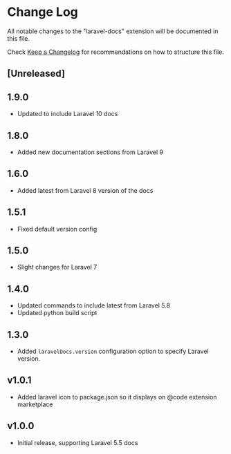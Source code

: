# Change Log

All notable changes to the "laravel-docs" extension will be documented in this file.

Check [Keep a Changelog](http://keepachangelog.com/) for recommendations on how to structure this file.

## [Unreleased]

## 1.9.0
- Updated to include Laravel 10 docs

## 1.8.0
- Added new documentation sections from Laravel 9

## 1.6.0

- Added latest from Laravel 8 version of the docs

## 1.5.1

- Fixed default version config

## 1.5.0

- Slight changes for Laravel 7

## 1.4.0

- Updated commands to include latest from Laravel 5.8
- Updated python build script

## 1.3.0

- Added `laravelDocs.version` configuration option to specify Laravel version.

## v1.0.1

- Added laravel icon to package.json so it displays on @code extension marketplace

## v1.0.0

- Initial release, supporting Laravel 5.5 docs
